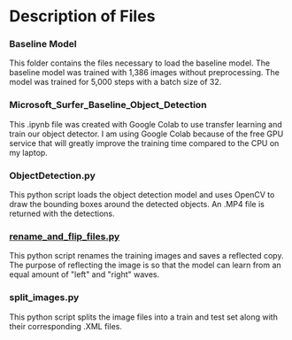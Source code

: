 # Description of Files

### Baseline Model
This folder contains the files necessary to load the baseline model. The baseline model was trained with 1,386 images without preprocessing. The model was trained for 5,000 steps with a batch size of 32.

### Microsoft_Surfer_Baseline_Object_Detection 
This .ipynb file was created with Google Colab to use transfer learning and train our object detector. I am using Google Colab because of the free GPU service that will greatly improve the training time compared to the CPU on my laptop.

### ObjectDetection.py
This python script loads the object detection model and uses OpenCV to draw the bounding boxes around the detected objects. An .MP4 file is returned with the detections.

### [rename_and_flip_files.py](https://github.com/knolasco/Microsoft_Object_Detection/blob/main/rename_and_flip_files.py)
This python script renames the training images and saves a reflected copy. The purpose of reflecting the image is so that the model can learn from an equal amount of "left" and "right" waves.

### split_images.py
This python script splits the image files into a train and test set along with their corresponding .XML files.

